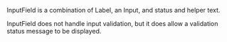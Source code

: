 InputField is a combination of Label, an Input, and status and helper text.

InputField does not handle input validation, but it does allow a validation status message to be displayed.

